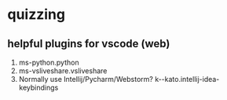 # quizzing

## helpful plugins for vscode (web)

1. ms-python.python
2. ms-vsliveshare.vsliveshare
3. Normally use Intellij/Pycharm/Webstorm? k--kato.intellij-idea-keybindings
